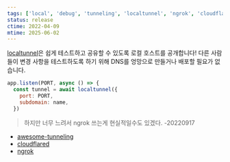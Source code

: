 ```yaml
---
tags: ['local', 'debug', 'tunneling', 'localtunnel', 'ngrok', 'cloudflared']
status: release
ctime: 2022-04-09
mtime: 2025-06-02
---
```


[localtunnel](https://github.com/localtunnel/localtunnel)은 쉽게 테스트하고 공유할 수 있도록 로컬 호스트를 공개합니다! 다른 사람들이 변경 사항을 테스트하도록 하기 위해 DNS를 엉망으로 만들거나 배포할 필요가 없습니다.

```js
app.listen(PORT, async () => {
  const tunnel = await localtunnel({
    port: PORT,
    subdomain: name,
  })
```

> 하지만 너무 느려서 ngrok 쓰는게 현실적일수도 있겠다. -20220917

- [awesome-tunneling](https://github.com/anderspitman/awesome-tunneling)
- [cloudflared](https://github.com/cloudflare/cloudflared)
- [ngrok](https://ngrok.com/)
